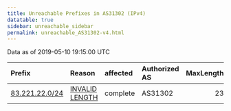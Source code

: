 ```yaml
---
title: Unreachable Prefixes in AS31302 (IPv4)
datatable: true
sidebar: unreachable_sidebar
permalink: unreachable_AS31302-v4.html
---
```


Data as of 2019-05-10 19:15:00 UTC


<div class="datatable-begin"></div>

| Prefix                                                 | Reason                                                                                                   | affected   | Authorized AS   |   MaxLength | Anchor                                         |   unreachable /24s |
|:-------------------------------------------------------|:---------------------------------------------------------------------------------------------------------|:-----------|:----------------|------------:|:-----------------------------------------------|-------------------:|
| [83.221.22.0/24](https://stat.ripe.net/83.221.22.0/24) | [INVALID LENGTH](https://rpki-validator.ripe.net/announcement-preview?asn=AS31302&prefix=83.221.22.0/24) | complete   | AS31302         |          23 | [RIPE](unreachable_RIPE_NCC_RPKI_Root-v4.html) |                  1 |

<div class="datatable-end"></div>